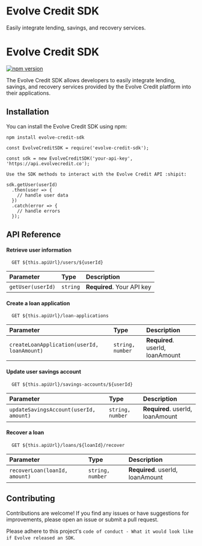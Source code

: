 
# Evolve Credit SDK

Easily integrate lending, savings, and recovery services.

# Evolve Credit SDK

[![npm version](https://img.shields.io/npm/v/evolve-credit-sdk.svg)](https://www.npmjs.com/package/evolve-credit-sdk)

The Evolve Credit SDK allows developers to easily integrate lending, savings, and recovery services provided by the Evolve Credit platform into their applications.

## Installation

You can install the Evolve Credit SDK using npm:

```
npm install evolve-credit-sdk
```

```
const EvolveCreditSDK = require('evolve-credit-sdk');

const sdk = new EvolveCreditSDK('your-api-key', 'https://api.evolvecredit.co');

Use the SDK methods to interact with the Evolve Credit API :shipit:

sdk.getUser(userId)
  .then(user => {
    // handle user data
  })
  .catch(error => {
    // handle errors
  });

```


## API Reference

#### Retrieve user information

```
  GET ${this.apiUrl}/users/${userId}
```

| Parameter | Type     | Description                |
| :-------- | :------- | :------------------------- |
| `getUser(userId)` | `string` | **Required**. Your API key |

#### Create a loan application

```
  GET ${this.apiUrl}/loan-applications
```

| Parameter | Type     | Description                       |
| :-------- | :------- | :-------------------------------- |
| `createLoanApplication(userId, loanAmount)`      | `string, number` | **Required**. userId, loanAmount |

#### Update user savings account

```
  GET ${this.apiUrl}/savings-accounts/${userId}
```

| Parameter | Type     | Description                       |
| :-------- | :------- | :-------------------------------- |
| `updateSavingsAccount(userId, amount)`      | `string, number` | **Required**. userId, loanAmount |

#### Recover a loan

```
  GET ${this.apiUrl}/loans/${loanId}/recover
```

| Parameter | Type     | Description                       |
| :-------- | :------- | :-------------------------------- |
| `recoverLoan(loanId, amount)`      | `string, number` | **Required**. userId, loanAmount |


## Contributing

Contributions are welcome! If you find any issues or have suggestions for improvements, please open an issue or submit a pull request.


Please adhere to this project's `code of conduct - What it would look like if Evolve released an SDK`.

